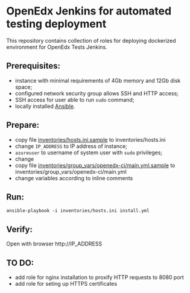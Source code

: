 # OpenEdx Jenkins for automated testing deployment

This repository contains collection of roles for deploying dockerized environment for OpenEdx Tests Jenkins.

## Prerequisites:

* instance with minimal requirements of 4Gb memory and 12Gb disk space;
* configured network security group allows SSH and HTTP access;
* SSH access for user able to run `sudo` command;
* locally installed [Ansible](https://docs.ansible.com/ansible/latest/installation_guide/intro_installation.html).

## Prepare:

* copy file [inventories/hosts.ini.sample](inventories/hosts.ini.sample) to inventories/hosts.ini
* change `IP_ADDRESS` to IP address of instance;
* `azureuser` to username of system user with `sudo` privileges;
* change 
* copy file [inventories/group_vars/openedx-ci/main.yml.sample](inventories/group_vars/openedx-ci/main.yml.sample) to inventories/group_vars/openedx-ci/main.yml
* change variables according to inline comments

## Run:

```
ansible-playbook -i inventories/hosts.ini install.yml
```

## Verify:

Open with browser http://IP_ADDRESS


## TO DO:

* add role for nginx installation to proxify HTTP requests to 8080 port
* add role for seting up HTTPS certificates
